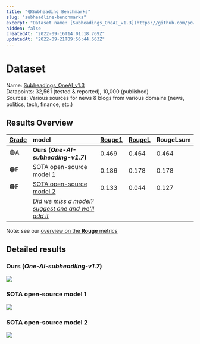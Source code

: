 ```yaml
---
title: "🟢Subheading Benchmarks"
slug: "subheadline-benchmarks"
excerpt: "Dataset name: [Subheadings_OneAI_v1.3](https://github.com/power-of-language/Benchmarks/tree/main/Subheadings)"
hidden: false
createdAt: "2022-09-16T14:01:18.769Z"
updatedAt: "2022-09-21T09:56:44.663Z"
---
```

# Dataset

Name: [Subheadings_OneAI_v1.3](https://github.com/power-of-language/Benchmarks/tree/main/Subheadings)  
Datapoints: 32,561 (tested & reported), 10,000 (published)  
Sources: Various sources for news & blogs from various domains (news, politics, tech, finance, etc.) 

## Results Overview

| [Grade](https://docs.oneai.com/docs/rouge-metrics-for-summary-headline) | model                                                                                   | [Rouge1](https://docs.oneai.com/docs/rouge-metrics-for-summary-headline) | [RougeL](https://docs.oneai.com/docs/rouge-metrics-for-summary-headline) | RougeLsum |
| :---------------------------------------------------------------------- | :-------------------------------------------------------------------------------------- | :----------------------------------------------------------------------- | :----------------------------------------------------------------------- | :-------- |
| 🟢A                                                                     | **Ours (_One-AI-subheading-v1.7_)**                                                     | 0.469                                                                    | 0.464                                                                    | 0.464     |
| 🟠F                                                                     | SOTA open-source model 1                                                                | 0.186                                                                    | 0.178                                                                    | 0.178     |
| 🟠F                                                                     | [SOTA open-source model 2](https://huggingface.co/Lysa/subheading_generator_en)         | 0.133                                                                    | 0.044                                                                    | 0.127     |
|                                                                         | _Did we miss a model? [suggest one and we'll add it](https://www.oneai.com/contact-us)_ |                                                                          |                                                                          |           |

Note: see our [overview on the **Rouge** metrics](https://docs.oneai.com/docs/rouge-metrics-for-summary-headline)

## Detailed results

### Ours (_One-AI-subheadling-v1.7_)

![](https://files.readme.io/fd6bf72-sub_oneai.png)

### SOTA open-source model 1

![](https://files.readme.io/9840b16-other_one.png)

### SOTA open-source model 2

![](https://files.readme.io/b97adff-subheading3.png)
